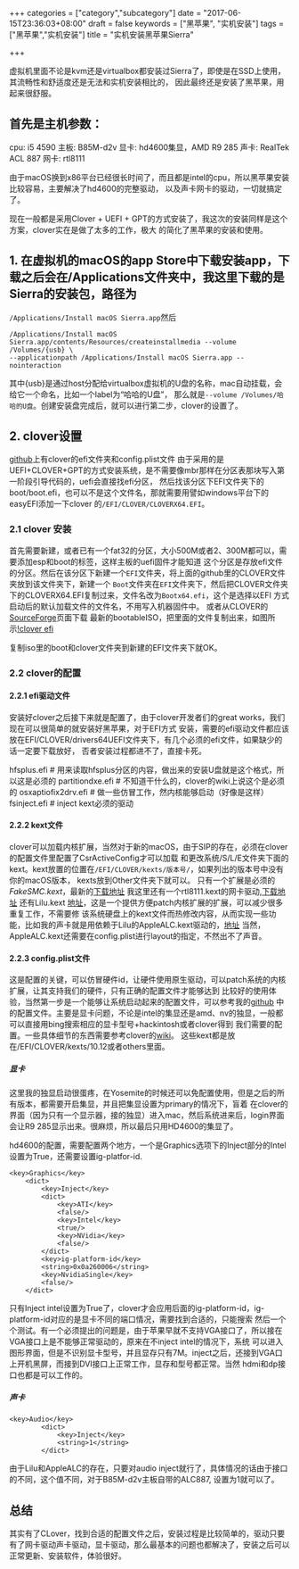 +++
categories = ["category","subcategory"]
date = "2017-06-15T23:36:03+08:00"
draft = false
keywords = ["黑苹果", "实机安装"]
tags = ["黑苹果","实机安装"]
title = "实机安装黑苹果Sierra"

+++

虚拟机里面不论是kvm还是virtualbox都安装过Sierra了，即使是在SSD上使用，其流畅性和舒适度还是无法和实机安装相比的，
因此最终还是安装了黑苹果，用起来很舒服。

## 首先是主机参数：
cpu:       i5 4590
主板:      B85M-d2v
显卡:      hd4600集显，AMD R9 285
声卡:      RealTek ACL 887
网卡:      rtl8111

由于macOS换到x86平台已经很长时间了，而且都是intel的cpu，所以黑苹果安装比较容易，主要解决了hd4600的完整驱动，
以及声卡网卡的驱动，一切就搞定了。

现在一般都是采用Clover + UEFI + GPT的方式安装了，我这次的安装同样是这个方案，clover实在是做了太多的工作，极大
的简化了黑苹果的安装和使用。

## 1. 在虚拟机的macOS的app Store中下载安装app，下载之后会在/Applications文件夹中，我这里下载的是Sierra的安装包，路径为
`/Applications/Install macOS Sierra.app`然后
```
/Applications/Install macOS Sierra.app/contents/Resources/createinstallmedia --volume /Volumes/{usb} \
--applicationpath /Applications/Install macOS Sierra.app --nointeraction
```
其中{usb}是通过host分配给virtualbox虚拟机的U盘的名称，mac自动挂载，会给它一个命名，比如一个label为“哈哈的U盘”，
那么就是`--volume /Volumes/哈哈的U盘`。创建安装盘完成后，就可以进行第二步，clover的设置了。

## 2. clover设置
[github](https://github.com/linuxhenhao/hackintosh)上有clover的efi文件夹和config.plist文件
由于采用的是UEFI+CLOVER+GPT的方式安装系统，是不需要像mbr那样在分区表那块写入第一阶段引导代码的，uefi会直接找efi分区，
然后找该分区下EFI文件夹下的boot/boot.efi，也可以不是这个文件名，那就需要用譬如windows平台下的easyEFI添加一下clover
的`/EFI/CLOVER/CLOVERX64.EFI`。

### 2.1 clover 安装
首先需要新建，或者已有一个fat32的分区，大小500M或者2、300M都可以，需要添加esp和boot的标签，这样主板的uefi固件才能知道
这个分区是存放efi文件的分区。然后在该分区下新建一个`EFI`文件夹，将上面的github里的CLOVER文件夹放到该文件夹下，新建一个
`Boot`文件夹在`EFI`文件夹下，然后把CLOVER文件夹下的CLOVERX64.EFI复制过来，文件名改为`Bootx64.efi`，这个是选择以EFI
方式启动后的默认加载文件的文件名，不用写入机器固件中。
或者从CLOVER的[SourceForge](https://sourceforge.net/projects/cloverefiboot/files/Bootable_ISO/)页面下载
最新的bootableISO，把里面的文件复制出来，如图所示[!clover efi](/images/bootableEFIClover.png)

复制iso里的boot和clover文件夹到新建的EFI文件夹下就OK。

### 2.2 clover的配置
#### 2.2.1 efi驱动文件
安装好clover之后接下来就是配置了，由于clover开发者们的great works，我们现在可以很简单的就安装好黑苹果，对于EFI方式
安装，需要的efi驱动文件都应该放在EFI/CLOVER/drivers64UEFI文件夹下，有几个必须的efi文件，如果缺少的话一定要下载放好，
否者安装过程都进不了，直接卡死。

hfsplus.efi  # 用来读取hfsplus分区的内容，做出来的安装U盘就是这个格式，所以这是必须的
partitiondxe.efi  # 不知道干什么的，clover的wiki上说这个是必须的
osxaptiofix2drv.efi  # 做一些仿冒工作，然内核能够启动（好像是这样）
fsinject.efi  # inject kext必须的驱动

#### 2.2.2 kext文件
clover可以加载内核扩展，当然对于新的macOS，由于SIP的存在，必须在clover的配置文件里配置了CsrActiveConfig才可以加载
和更改系统/S/L/E文件夹下面的kext。kext放置的位置在`/EFI/CLOVER/kexts/版本号/`，如果列出的版本号中没有你的macOS版本，
kexts放到Other文件夹下就可以。
只有一个扩展是必须的*FakeSMC.kext*，最新的[下载地址](https://bitbucket.org/RehabMan/os-x-fakesmc-kozlek/downloads/)
我这里还有一个rtl8111.kext的网卡驱动,[下载地址](https://bitbucket.org/RehabMan/os-x-realtek-network/downloads/)
还有Lilu.kext [地址](https://github.com/vit9696/Lilu)，这是一个提供方便patch内核扩展的扩展，可以减少很多重复工作，不需要修
该系统硬盘上的kext文件而热修改内容，从而实现一些功能，比如我的声卡就是用依赖于Lilu的AppleALC.kext驱动的，[地址](https://github.com/vit9696/AppleALC)
当然，AppleALC.kext还需要在config.plist进行layout的指定，不然出不了声音。

#### 2.2.3 config.plist文件
这是配置的关键，可以仿冒硬件id，让硬件使用原生驱动，可以patch系统的内核扩展，让其支持我们的硬件，只有正确的配置文件才能够达到
比较好的使用体验，当然第一步是一个能够让系统启动起来的配置文件，可以参考我的[github](https://github.com/linuxhenhao/hackintosh)
中的配置文件。主要是显卡问题，不论是intel的集显还是amd、nv的独显，一般都可以直接用bing搜索相应的显卡型号+hackintosh或者clover得到
我们需要的配置。一些具体细节的东西需要参考clover的[wiki](https://clover-wiki.zetam.org/Configuration)。
这些kext都是放在/EFI/CLOVER/kexts/10.12或者others里面。

##### 显卡
这里我的独显启动很蛋疼，在Yosemite的时候还可以免配置使用，但是之后的所有版本，都需要开启集显，并且把集显设置为primary的情况下，盲着
在clover的界面（因为只有一个显示器，接的独显）进入mac，然后系统进来后，login界面会让R9 285显示出来。很麻烦，所以最后只用HD4600的集显了。

hd4600的配置，需要配置两个地方，一个是Graphics选项下的Inject部分的Intel设置为True，还需要设置ig-platfor-id.
```
<key>Graphics</key>
	<dict>
		<key>Inject</key>
		<dict>
			<key>ATI</key>
			<false/>
			<key>Intel</key>
			<true/>
			<key>NVidia</key>
			<false/>
		</dict>
		<key>ig-platform-id</key>
		<string>0x0a260006</string>
		<key>NvidiaSingle</key>
		<false/>
	</dict>
```
只有Inject intel设置为True了，clover才会应用后面的ig-platform-id，ig-platform-id对应的是显卡不同的端口情况，需要找到合适的，只能搜索
然后一个个测试。有一个必须提出的问题是，由于苹果早就不支持VGA接口了，所以接在VGA接口上是不能够正常驱动的，原来在不inject intel的情况下，系统
可以进入图形界面，但是不识别显卡型号，并且显存只有7M。inject之后，还接到VGA口上开机黑屏，而接到DVI接口上正常工作，显存和型号都正常。当然
hdmi和dp接口也都是可以工作的。

##### 声卡
```
<key>Audio</key>
		<dict>
			<key>Inject</key>
			<string>1</string>
		</dict>
```
由于Lilu和AppleALC的存在，只要对audio inject就行了，具体情况的话由于接口的不同，这个值不同，对于B85M-d2v主板自带的ALC887, 设置为1就可以了。

## 总结
其实有了CLover，找到合适的配置文件之后，安装过程是比较简单的，驱动只要有了网卡驱动声卡驱动，显卡驱动，那么最基本的问题也都解决了，安装之后可以
正常更新、安装软件，体验很好。

<!--more-->
